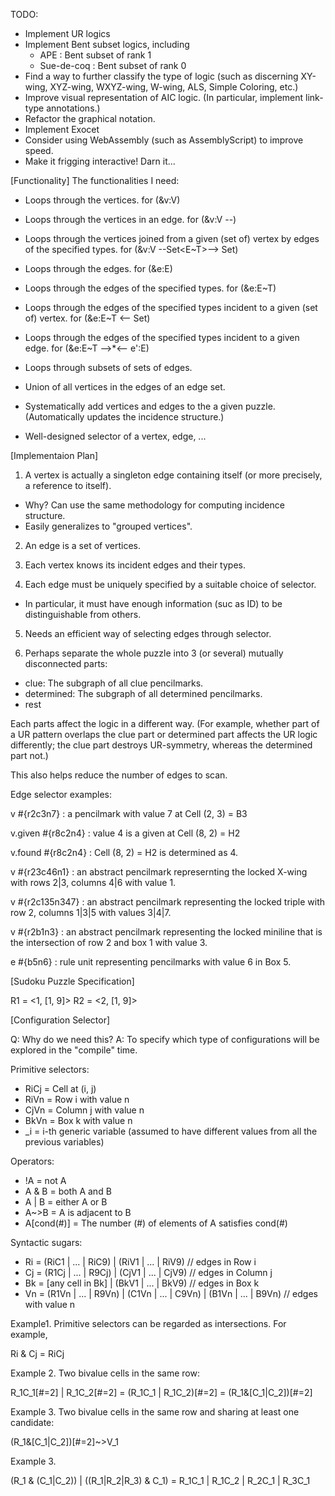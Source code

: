 TODO:
* Implement UR logics
* Implement Bent subset logics, including
  - APE : Bent subset of rank 1
  - Sue-de-coq : Bent subset of rank 0
* Find a way to further classify the type of logic (such as discerning XY-wing, XYZ-wing, WXYZ-wing, W-wing, ALS, Simple Coloring, etc.)
* Improve visual representation of AIC logic. (In particular, implement link-type annotations.)
* Refactor the graphical notation.
* Implement Exocet
* Consider using WebAssembly (such as AssemblyScript) to improve speed.
* Make it frigging interactive! Darn it...


[Functionality]
The functionalities I need:

* Loops through the vertices.
  for (&v:V)
* Loops through the vertices in an edge.
  for (&v:V --<E>)
* Loops through the vertices joined from a given (set of) vertex by edges of the specified types.
  for (&v:V --Set<E~T>--> Set<V>)

* Loops through the edges.
  for (&e:E)
* Loops through the edges of the specified types.
  for (&e:E~T)
* Loops through the edges of the specified types incident to a given (set of) vertex.
  for (&e:E~T <-- Set<V>)
* Loops through the edges of the specified types incident to a given edge.
  for (&e:E~T -->*<-- e':E)
* Loops through subsets of sets of edges.
* Union of all vertices in the edges of an edge set.

* Systematically add vertices and edges to the a given puzzle. (Automatically updates the incidence structure.)
* Well-designed selector of a vertex, edge, ...


[Implementaion Plan]

1. A vertex is actually a singleton edge containing itself (or more precisely, a reference to itself).
  - Why? Can use the same methodology for computing incidence structure.
  - Easily generalizes to "grouped vertices".

2. An edge is a set of vertices.

3. Each vertex knows its incident edges and their types.

4. Each edge must be uniquely specified by a suitable choice of selector.
  - In particular, it must have enough information (suc as ID) to be distinguishable from others.

5. Needs an efficient way of selecting edges through selector.

6. Perhaps separate the whole puzzle into 3 (or several) mutually disconnected parts:

  - clue: The subgraph of all clue pencilmarks.
  - determined: The subgraph of all determined pencilmarks.
  - rest

  Each parts affect the logic in a different way. (For example, whether part of a UR pattern overlaps the clue part or determined part affects the UR logic differently; the clue part destroys UR-symmetry, whereas the determined part not.)

  This also helps reduce the number of edges to scan.

Edge selector examples:

v #{r2c3n7}
  : a pencilmark with value 7 at Cell (2, 3) = B3

v.given #{r8c2n4}
  : value 4 is a given at Cell (8, 2) = H2

v.found #{r8c2n4}
  : Cell (8, 2) = H2 is determined as 4.

v #{r23c46n1}
  : an abstract pencilmark represernting the locked X-wing with rows 2|3, columns 4|6 with value 1.

v #{r2c135n347}
  : an abstract pencilmark representing the locked triple with row 2, columns 1|3|5 with values 3|4|7.

v #{r2b1n3}
  : an abstract pencilmark representing the locked miniline that is the intersection of row 2 and box 1 with value 3.

e #{b5n6}
  : rule unit representing pencilmarks with value 6 in Box 5.



[Sudoku Puzzle Specification]

R1 = <1, [1, 9]>
R2 = <2, [1, 9]>




[Configuration Selector]

Q: Why do we need this?
A: To specify which type of configurations will be explored in the "compile" time.

Primitive selectors:
* RiCj = Cell at (i, j)
* RiVn = Row i with value n
* CjVn = Column j with value n
* BkVn = Box k with value n
* _i = i-th generic variable (assumed to have different values from all the previous variables)

Operators:
* !A = not A
* A & B = both A and B
* A | B = either A or B
* A~>B = A is adjacent to B
* A[cond(#)] = The number (#) of elements of A satisfies cond(#)

Syntactic sugars:
* Ri = (RiC1 | ... | RiC9) | (RiV1 | ... | RiV9) // edges in Row i
* Cj = (R1Cj | ... | R9Cj) | (CjV1 | ... | CjV9) // edges in Column j
* Bk = [any cell in Bk] | (BkV1 | ... | BkV9) // edges in Box k
* Vn = (R1Vn | ... | R9Vn) | (C1Vn | ... | C9Vn) | (B1Vn | ... | B9Vn) // edges with value n


Example1. Primitive selectors can be regarded as intersections. For example,

Ri & Cj = RiCj


Example 2. Two bivalue cells in the same row:

R_1C_1[#=2] | R_1C_2[#=2]
= (R_1C_1 | R_1C_2)[#=2]
= (R_1&[C_1|C_2])[#=2]


Example 3. Two bivalue cells in the same row and sharing at least one candidate:

(R_1&[C_1|C_2])[#=2]~>V_1


Example 3. 

(R_1 & (C_1|C_2)) | ((R_1|R_2|R_3) & C_1)
= R_1C_1 | R_1C_2 | R_2C_1 | R_3C_1